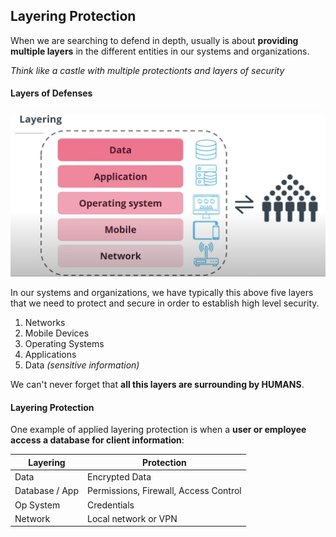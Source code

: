 ## Layering Protection

When we are searching to defend in depth, usually is about **providing multiple layers** in the different entities in our systems and organizations.

_Think like a castle with multiple protectionts and layers of security_

#### Layers of Defenses

![Layers of defense](./Images/layering-defenses.png)

In our systems and organizations, we have typically this above five layers that we need to protect and secure in order to establish high level security.

1. Networks
2. Mobile Devices
3. Operating Systems
4. Applications
5. Data _(sensitive information)_

We can't never forget that **all this layers are surrounding by HUMANS**.

#### Layering Protection

One example of applied layering protection is when a **user or employee access a database for client information**:

| Layering       | Protection                            |
| -------------- | ------------------------------------- |
| Data           | Encrypted Data                        |
| Database / App | Permissions, Firewall, Access Control |
| Op System      | Credentials                           |
| Network        | Local network or VPN                  |
